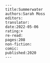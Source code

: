 
    ---
    title:Summerwater
    authors:Sarah Moss
    editors:
    translator:
    date:2022-05-06
    rating:+
    re-read:
    pages:208
    non-fiction:
    comic:
    published:2020
    ---

    